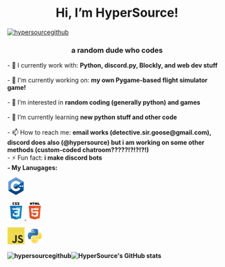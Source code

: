 <h1 align="center">Hi, I’m HyperSource!</h1>
<!-- <h2 align="center">but you may know me as HyperSource on other places!</h2> -->
<p align="left"> <a href="https://github.com/ryo-ma/github-profile-trophy"><img src="https://github-profile-trophy.vercel.app/?username=hypersourcegithub" alt="hypersourcegithub" /></a> </p>
<h3 align="center">a random dude who codes</h3>
- 🔭 I currently work with: <strong>Python, discord.py, Blockly, and web dev stuff</strong>  <br /> <br />
- 🔭 I'm currently working on: <strong>my own Pygame-based flight simulator game!</strong> <br /> <br />
- 👀 I’m interested in <strong>random coding (generally python) and games</strong>  <br /> <br />
- 🌱 I’m currently learning <strong>new python stuff and other code</strong>  <br /> <br />
- 📫 How to reach me: <strong>email works (detective.sir.goose@gmail.com), discord does also <strong>(@hypersource)</strong> but i am working on some other methods (custom-coded chatroom?????!?!?!?!)</strong>  <br />
- ⚡ Fun fact: <strong>i make discord bots<strong>  <br />
- My Lanugages: <p>
  <a href="https://www.w3schools.com/cpp/" target="_blank" rel="noreferrer">
    <img src="https://raw.githubusercontent.com/devicons/devicon/master/icons/cplusplus/cplusplus-original.svg" alt="cplusplus" width="40" height="40"/></a>
  
  <a href="https://www.w3schools.com/css/" target="_blank" rel="noreferrer"> <img src="https://raw.githubusercontent.com/devicons/devicon/master/icons/css3/css3-original-wordmark.svg" alt="css3" width="40" height="40"/></a><a href="https://www.w3.org/html/" target="_blank" rel="noreferrer"> 
  <img src="https://raw.githubusercontent.com/devicons/devicon/master/icons/html5/html5-original-wordmark.svg" alt="html5" width="40" height="40"/></a>
  
  <a href="https://developer.mozilla.org/en-US/docs/Web/JavaScript" target="_blank" rel="noreferrer"> 
  <img src="https://raw.githubusercontent.com/devicons/devicon/master/icons/javascript/javascript-original.svg" alt="javascript" width="40" height="40"/></a>
  
  <a href="https://www.python.org" target="_blank" rel="noreferrer">
  <img src="https://raw.githubusercontent.com/devicons/devicon/master/icons/python/python-original.svg" alt="python" width="40" height="40"/></a> </p>

<p><img align="left" src="https://github-readme-stats.vercel.app/api/top-langs?username=hypersourcegithub&show_icons=true&locale=en&layout=compact" alt="hypersourcegithub" /></p>

![HyperSource's GitHub stats](https://github-readme-stats.vercel.app/api?username=hypersourcegithub&theme=blueberry&show_icons=true)
